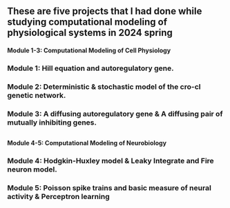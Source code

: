 ## These are five projects that I had done while studying computational modeling of physiological systems in 2024 spring

#### Module 1-3: Computational Modeling of Cell Physiology
### Module 1: Hill equation and autoregulatory gene.
### Module 2: Deterministic & stochastic model of the cro-cI genetic network.
### Module 3: A diffusing autoregulatory gene & A diffusing pair of mutually inhibiting genes.

##
#### Module 4-5: Computational Modeling of Neurobiology
### Module 4: Hodgkin-Huxley model & Leaky Integrate and Fire neuron model.
### Module 5: Poisson spike trains and basic measure of neural activity &  Perceptron learning
